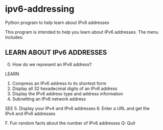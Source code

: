 # ipv6-addressing
Python program to help learn about IPv6 addresses

This program is intended to help you learn about IPv6 addresses.
The menu includes:

LEARN ABOUT IPv6 ADDRESSES
---------------------------
0. How do we represent an IPv6 address?

LEARN
1. Compress an IPv6 address to its shortest form
2. Display all 32 hexadecimal digits of an IPv6 address
3. Display the IPv6 address type and address information
4. Subnetting an IPv6 network address

SEE
5. Display your IPv4 and IPv6 addresses
6. Enter a URL and get the IPv4 and IPv6 addresses

F. Fun random facts about the number of IPv6 addresses
Q: Quit

